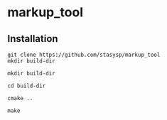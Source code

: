 # markup_tool

## Installation
```Shell
git clone https://github.com/stasysp/markup_tool
mkdir build-dir 
```
```Shell
mkdir build-dir 
```
```Shell
cd build-dir
```
```Shell
cmake ..
```
```Shell
make
```


